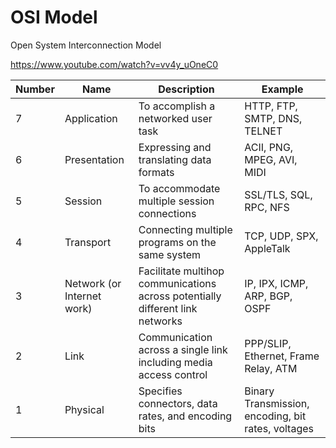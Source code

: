 # OSI Model

Open System Interconnection Model

https://www.youtube.com/watch?v=vv4y_uOneC0

| Number | Name                       | Description                                                                   | Example                                            |
|--------|----------------------------|-------------------------------------------------------------------------------|----------------------------------------------------|
| 7      | Application                | To accomplish a networked user task                                           | HTTP, FTP, SMTP, DNS, TELNET                       |
| 6      | Presentation               | Expressing and translating data formats                                       | ACII, PNG, MPEG, AVI, MIDI                         |
| 5      | Session                    | To accommodate multiple session connections                                   | SSL/TLS, SQL, RPC, NFS                             |
| 4      | Transport                  | Connecting multiple programs on the same system                               | TCP, UDP, SPX, AppleTalk                           |
| 3      | Network (or Internet work) | Facilitate multihop communications across potentially different link networks | IP, IPX, ICMP, ARP, BGP, OSPF                      |
| 2      | Link                       | Communication across a single link including media access control             | PPP/SLIP, Ethernet, Frame Relay, ATM               |
| 1      | Physical                   | Specifies connectors, data rates, and encoding bits                           | Binary Transmission, encoding, bit rates, voltages |
